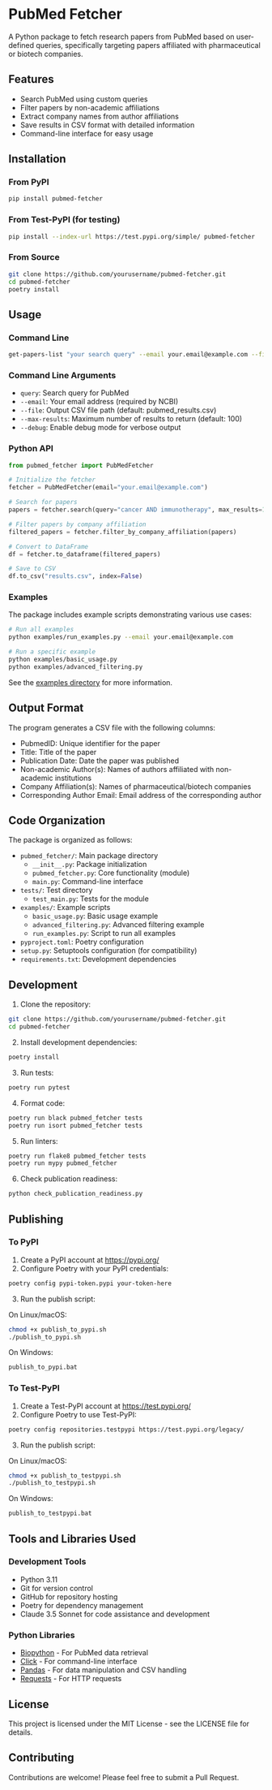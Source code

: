 # PubMed Fetcher

A Python package to fetch research papers from PubMed based on user-defined queries, specifically targeting papers affiliated with pharmaceutical or biotech companies.

## Features

- Search PubMed using custom queries
- Filter papers by non-academic affiliations
- Extract company names from author affiliations
- Save results in CSV format with detailed information
- Command-line interface for easy usage

## Installation

### From PyPI

```bash
pip install pubmed-fetcher
```

### From Test-PyPI (for testing)

```bash
pip install --index-url https://test.pypi.org/simple/ pubmed-fetcher
```

### From Source

```bash
git clone https://github.com/yourusername/pubmed-fetcher.git
cd pubmed-fetcher
poetry install
```

## Usage

### Command Line

```bash
get-papers-list "your search query" --email your.email@example.com --file output.csv
```

### Command Line Arguments

- `query`: Search query for PubMed
- `--email`: Your email address (required by NCBI)
- `--file`: Output CSV file path (default: pubmed_results.csv)
- `--max-results`: Maximum number of results to return (default: 100)
- `--debug`: Enable debug mode for verbose output

### Python API

```python
from pubmed_fetcher import PubMedFetcher

# Initialize the fetcher
fetcher = PubMedFetcher(email="your.email@example.com")

# Search for papers
papers = fetcher.search(query="cancer AND immunotherapy", max_results=10)

# Filter papers by company affiliation
filtered_papers = fetcher.filter_by_company_affiliation(papers)

# Convert to DataFrame
df = fetcher.to_dataframe(filtered_papers)

# Save to CSV
df.to_csv("results.csv", index=False)
```

### Examples

The package includes example scripts demonstrating various use cases:

```bash
# Run all examples
python examples/run_examples.py --email your.email@example.com

# Run a specific example
python examples/basic_usage.py
python examples/advanced_filtering.py
```

See the [examples directory](examples/README.md) for more information.

## Output Format

The program generates a CSV file with the following columns:

- PubmedID: Unique identifier for the paper
- Title: Title of the paper
- Publication Date: Date the paper was published
- Non-academic Author(s): Names of authors affiliated with non-academic institutions
- Company Affiliation(s): Names of pharmaceutical/biotech companies
- Corresponding Author Email: Email address of the corresponding author

## Code Organization

The package is organized as follows:

- `pubmed_fetcher/`: Main package directory
  - `__init__.py`: Package initialization
  - `pubmed_fetcher.py`: Core functionality (module)
  - `main.py`: Command-line interface
- `tests/`: Test directory
  - `test_main.py`: Tests for the module
- `examples/`: Example scripts
  - `basic_usage.py`: Basic usage example
  - `advanced_filtering.py`: Advanced filtering example
  - `run_examples.py`: Script to run all examples
- `pyproject.toml`: Poetry configuration
- `setup.py`: Setuptools configuration (for compatibility)
- `requirements.txt`: Development dependencies

## Development

1. Clone the repository:

```bash
git clone https://github.com/yourusername/pubmed-fetcher.git
cd pubmed-fetcher
```

2. Install development dependencies:

```bash
poetry install
```

3. Run tests:

```bash
poetry run pytest
```

4. Format code:

```bash
poetry run black pubmed_fetcher tests
poetry run isort pubmed_fetcher tests
```

5. Run linters:

```bash
poetry run flake8 pubmed_fetcher tests
poetry run mypy pubmed_fetcher
```

6. Check publication readiness:

```bash
python check_publication_readiness.py
```

## Publishing

### To PyPI

1. Create a PyPI account at https://pypi.org/
2. Configure Poetry with your PyPI credentials:

```bash
poetry config pypi-token.pypi your-token-here
```

3. Run the publish script:

On Linux/macOS:

```bash
chmod +x publish_to_pypi.sh
./publish_to_pypi.sh
```

On Windows:

```bash
publish_to_pypi.bat
```

### To Test-PyPI

1. Create a Test-PyPI account at https://test.pypi.org/
2. Configure Poetry to use Test-PyPI:

```bash
poetry config repositories.testpypi https://test.pypi.org/legacy/
```

3. Run the publish script:

On Linux/macOS:

```bash
chmod +x publish_to_testpypi.sh
./publish_to_testpypi.sh
```

On Windows:

```bash
publish_to_testpypi.bat
```

## Tools and Libraries Used

### Development Tools

- Python 3.11
- Git for version control
- GitHub for repository hosting
- Poetry for dependency management
- Claude 3.5 Sonnet for code assistance and development

### Python Libraries

- [Biopython](https://biopython.org/) - For PubMed data retrieval
- [Click](https://click.palletsprojects.com/) - For command-line interface
- [Pandas](https://pandas.pydata.org/) - For data manipulation and CSV handling
- [Requests](https://requests.readthedocs.io/) - For HTTP requests

## License

This project is licensed under the MIT License - see the LICENSE file for details.

## Contributing

Contributions are welcome! Please feel free to submit a Pull Request.
